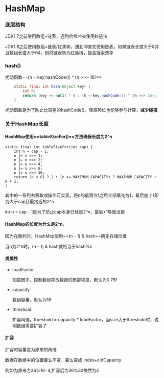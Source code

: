 # HashMap

### 底层结构

JDK1.7之前使用数组+链表，遇到哈希冲突使用拉链法

JDK1.8之后使用数组+链表/红黑树，遇到冲突先使用链表，如果链表长度大于8并且数组长度大于64，则将链表转为红黑树，提高搜索效率

### hash()

扰动函数==(h = key.hashCode()) ^ (h >>> 16)==

```java
    static final int hash(Object key) {
        int h;
        return (key == null) ? 0 : (h = key.hashCode()) ^ (h >>> 16);
    }
```

扰动函数是为了防止比较差的hashCode()，使高16位也能够参与计算，__减少碰撞__

### 关于HashMap长度

#### HashMap使用==tableSizeFor()==方法确保长度为2^n

```
static final int tableSizeFor(int cap) {
    int n = cap - 1;
    n |= n >>> 1;
    n |= n >>> 2;
    n |= n >>> 4;
    n |= n >>> 8;
    n |= n >>> 16;
    return (n < 0) ? 1 : (n >= MAXIMUM_CAPACITY) ? MAXIMUM_CAPACITY : n + 1;
}
```

其中的一系列右移取或操作可实现，将n的最高位1之后全部填充为1，最后加上1即为大于cap且最接近的2^n

int n = cap - 1是为了防止cap本身已经是2^n，最后+1导致出错

#### HashMap的长度为什么是2^n，

因为在散列时，HashMap使用==(n - 1) & hash==确定存储位置

当n为2^n时，(n - 1) & hash就相当于hash%n

#### 类属性

- loadFactor

  加载因子，控制数组存放数据的疏密程度，默认为0.75f

- capacity

  数组容量，默认为16

- threshold

  扩容阈值，threshold = capacity * loadFactor，当size大于threshold时，说明数组需要扩容了

#### 扩容

扩容时容量变为原来的两倍

数据在数组中的位置要么不变，要么变成 index+oldCapacity

例如为原来为36%16=4,扩容后为36%32依然为4

